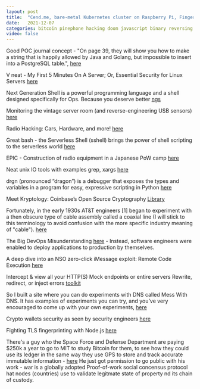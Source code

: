 ```yaml
---
layout: post
title:  "Cend.me, bare-metal Kubernetes cluster on Raspberry Pi, Fingerprint hacking, REPL, remix MVP, Lora from moon"
date:   2021-12-07
categories: bitcoin pinephone hacking doom javascript binary reversing
video: false
---
```


Good POC journal concept - "On page 39, they will show you how to make a string that is happily allowed by Java and Golang, but impossible to insert into a PostgreSQL table.", [here](//www.alchemistowl.org/pocorgtfo/pocorgtfo19.pdf)

V neat - My First 5 Minutes On A Server; Or, Essential Security for Linux Servers [here](//sollove.com/2013/03/03/my-first-5-minutes-on-a-server-or-essential-security-for-linux-servers/)

Next Generation Shell is a powerful programming language and a shell designed specifically for Ops. Because you deserve better [ngs](//github.com/ngs-lang/ngs)

Monitoring the vintage server room (and reverse-engineering USB sensors) [here](//oldvcr.blogspot.com/2021/12/monitoring-vintage-server-room-and.html)

Radio Hacking: Cars, Hardware, and more! [here](//www.youtube.com/watch?v=1RipwqJG50c)

Great bash - the Serverless Shell (sshell) brings the power of shell scripting to the serverless world [here](//github.com/crucial-project/serverless-shell)

EPIC - Construction of radio equipment in a Japanese PoW camp [here](//histru.bournemouth.ac.uk/CHiDE/Oral_History_of_Defence_Electronics/r_g_wells.htm)

Neat unix IO tools with examples grep, xargs [here](//medium.com/fundbox-engineering/cheating-at-a-company-group-activity-using-unix-tools-5c1d706f3d58)

drgn (pronounced “dragon”) is a debugger that exposes the types and variables in a program for easy, expressive scripting in Python [here](//developers.facebook.com/blog/post/2021/12/09/drgn-how-linux-kernel-team-meta-debugs-kernel-scale/)

Meet Kryptology: Coinbase’s Open Source Cryptography [Library](//blog.coinbase.com/meet-kryptology-coinbases-open-source-cryptography-library-b5f22854f3f7)

Fortunately, in the early 1930s AT&T engineers [1] began to experiment with a then obscure type of cable assembly called a coaxial line (I will stick to this terminology to avoid confusion with the more specific industry meaning of "cable"). [here](//computer.rip/2021-12-13-coaxial-goes-to-war.html)

The Big DevOps Misunderstanding [here](//wolfoliver.medium.com/the-big-devops-misunderstanding-8435a910a5fd) - Instead, software engineers were enabled to deploy applications to production by themselves.

A deep dive into an NSO zero-click iMessage exploit: Remote Code Execution [here](//googleprojectzero.blogspot.com/2021/12/a-deep-dive-into-nso-zero-click.html)

Intercept & view all your HTTP(S) Mock endpoints or entire servers Rewrite, redirect, or inject errors [toolkit](//httptoolkit.tech/)

So I built a site where you can do experiments with DNS called Mess With DNS. It has examples of experiments you can try, and you’ve very encouraged to come up with your own experiments, [here](//jvns.ca/blog/2021/12/15/mess-with-dns/)

Crypto wallets security as seen by security engineers [here](//www.cossacklabs.com/blog/crypto-wallets-security/)

Fighting TLS fingerprinting with Node.js [here](//httptoolkit.tech/blog/tls-fingerprinting-node-js/)

There's a guy who the Space Force and Defense Department are paying $250k a year to go to MIT to study Bitcoin for them, to see how they could use its ledger in the same way they use GPS to store and track accurate immutable information - [here](//tftc.io/martys-bent/issue-1053/) He just got permission to go public with his work - war is a globally adopted Proof-of-work social concensus protocol hat nodes (countries) use to validate legitmate state of property nd its chain of custody.